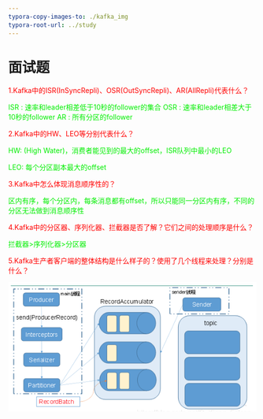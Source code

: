 ```yaml
---
typora-copy-images-to: ./kafka_img
typora-root-url: ../study
---
```


# 面试题

<font color=red>1.Kafka中的ISR(InSyncRepli)、OSR(OutSyncRepli)、AR(AllRepli)代表什么？</font>

<font color=gree>ISR : 速率和leader相差低于10秒的follower的集合</font>
<font color=gree>OSR : 速率和leader相差大于10秒的follower</font>
<font color=gree>AR : 所有分区的follower</font>

<font color=red>2.Kafka中的HW、LEO等分别代表什么？</font>

<font color=gree>HW: (High Water)，消费者能见到的最大的offset，ISR队列中最小的LEO</font>

<font color=gree>LEO: 每个分区副本最大的offset</font>

<font color=red>3.Kafka中怎么体现消息顺序性的？</font>

<font color=gree>区内有序，每个分区内，每条消息都有offset，所以只能同一分区内有序，不同的分区无法做到消息顺序性</font>

<font color=red>4.Kafka中的分区器、序列化器、拦截器是否了解？它们之间的处理顺序是什么？</font>

<font color=gree>拦截器>序列化器>分区器</font>

<font color=red>5.Kafka生产者客户端的整体结构是什么样子的？使用了几个线程来处理？分别是什么？</font>

![image-20210411095713948](/kafka_img/image-20210411095713948.png)



